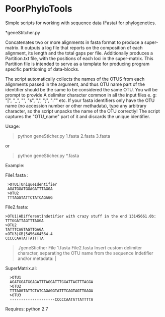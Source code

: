 # PoorPhyloTools
Simple scripts for working with sequence data (Fasta) for phylogenetics.

*geneStitcher.py		

Concatenates two or more alignments in fasta format to produce a super-matrix. It outputs a log file that reports on the composition of each alignment, its length and the total gaps per file. Additionally produces a Partition.txt file, with the positions of each loci in the super-matrix. This Partition file is intended to serve as a template for producing program specific partitioning of data-blocks.


The script automatically collects the names of the OTUS from each alignments passed in the argument, and thus OTU name part of the identifier should be the same to be considered the same OTU. You will be prompt to provide A delimiter character common in all the input files e. g: "|", "_", "\", "s", ",", ";", ":"" etc. If your fasta identifiers only have the OTU name (no accession number or other methadata), type any arbitrary character, so the script unpacks the name of the OTU  correctly!
The script captures the "OTU_name" part of it and discards the unique identifier.


Usage:

>python geneSticher.py 1.fasta 2.fasta 3.fasta

or

>python geneSticher.py *.fasta


Example:

File1.fasta :
	 
	 >OTU1|UniqueIdentifier
	 AGATGGATGGAGATTTAGGA
	 >OTU2
	 TTTAGGTATTCTATCAGAGG


File2.fasta:

	>OTU1|ADifferentIndetifier with crazy stuff in the end 13145661.0b:
	TTTGGATTAGTTTAGGA
	>OTU2
	TATTTCAGTAGTTGAGA
	>OTU3|GB|5456464564.4
	CCCCCAATATTATTTTA


>./geneSticther File 1.fasta File2.fasta
>Insert custom delimiter character, separating the OTU name from the sequence Indetifier and/or metadata: |


SuperMatrix.al:

      >OTU1	
      AGATGGATGGAGATTTAGGATTTGGATTAGTTTAGGA
      >OTU2
      TTTAGGTATTCTATCAGAGGTATTTCAGTAGTTGAGA
      >OTU3
      --------------------CCCCCAATATTATTTTA



Requires:
python 2.7
